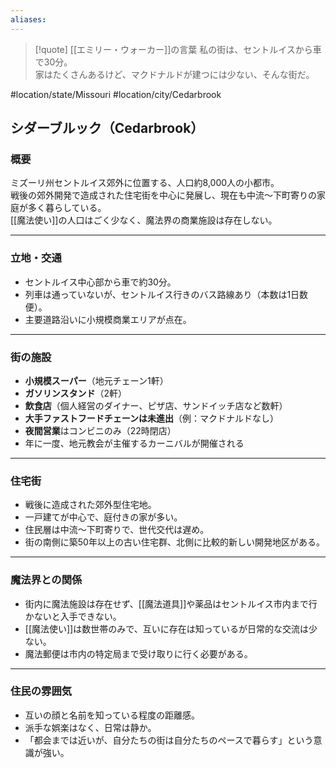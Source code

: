 ```yaml
---
aliases:
---
```

> [!quote] [[エミリー・ウォーカー]]の言葉
> 私の街は、セントルイスから車で30分。  
> 家はたくさんあるけど、マクドナルドが建つには少ない、そんな街だ。

#location/state/Missouri  #location/city/Cedarbrook  
## シダーブルック（Cedarbrook）

### 概要
ミズーリ州セントルイス郊外に位置する、人口約8,000人の小都市。  
戦後の郊外開発で造成された住宅街を中心に発展し、現在も中流〜下町寄りの家庭が多く暮らしている。  
[[魔法使い]]の人口はごく少なく、魔法界の商業施設は存在しない。

---

### 立地・交通
- セントルイス中心部から車で約30分。
- 列車は通っていないが、セントルイス行きのバス路線あり（本数は1日数便）。
- 主要道路沿いに小規模商業エリアが点在。

---

### 街の施設
- **小規模スーパー**（地元チェーン1軒）
- **ガソリンスタンド**（2軒）
- **飲食店**（個人経営のダイナー、ピザ店、サンドイッチ店など数軒）
- **大手ファストフードチェーンは未進出**（例：マクドナルドなし）
- **夜間営業**はコンビニのみ（22時閉店）
- 年に一度、地元教会が主催するカーニバルが開催される

---

### 住宅街
- 戦後に造成された郊外型住宅地。
- 一戸建てが中心で、庭付きの家が多い。
- 住民層は中流〜下町寄りで、世代交代は遅め。
- 街の南側に築50年以上の古い住宅群、北側に比較的新しい開発地区がある。

---

### 魔法界との関係
- 街内に魔法施設は存在せず、[[魔法道具]]や薬品はセントルイス市内まで行かないと入手できない。
- [[魔法使い]]は数世帯のみで、互いに存在は知っているが日常的な交流は少ない。
- 魔法郵便は市内の特定局まで受け取りに行く必要がある。

---

### 住民の雰囲気
- 互いの顔と名前を知っている程度の距離感。
- 派手な娯楽はなく、日常は静か。
- 「都会までは近いが、自分たちの街は自分たちのペースで暮らす」という意識が強い。
